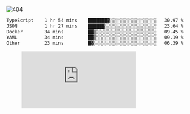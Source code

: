 ![404](https://user-images.githubusercontent.com/378023/89412096-6f759d80-d761-11ea-8c57-84b30ef3f2b1.png)

<!--START_SECTION:waka-->

```txt
TypeScript    1 hr 54 mins    ███████▓░░░░░░░░░░░░░░░░░   30.97 %
JSON          1 hr 27 mins    ██████░░░░░░░░░░░░░░░░░░░   23.64 %
Docker        34 mins         ██▒░░░░░░░░░░░░░░░░░░░░░░   09.45 %
YAML          34 mins         ██▒░░░░░░░░░░░░░░░░░░░░░░   09.19 %
Other         23 mins         █▓░░░░░░░░░░░░░░░░░░░░░░░   06.39 %
```

<!--END_SECTION:waka-->
<figure><embed src="https://wakatime.com/share/@018b853e-267a-435d-a858-33e2b098b9d7/f3c3aa68-553a-4373-a9f9-2d456f62f780.svg"></embed></figure>
